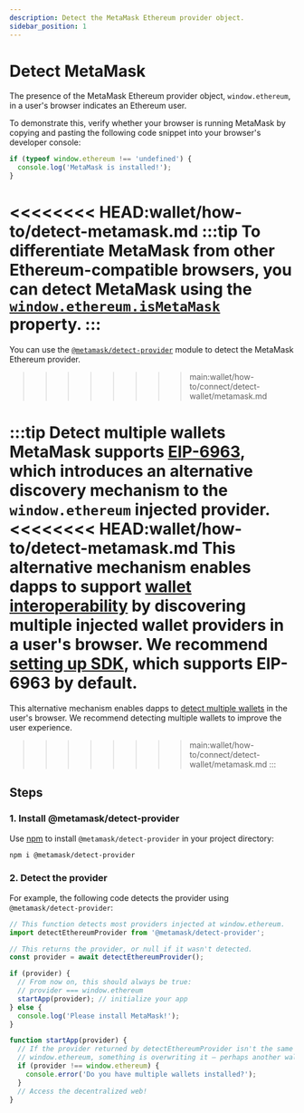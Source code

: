 ```yaml
---
description: Detect the MetaMask Ethereum provider object.
sidebar_position: 1
---
```


# Detect MetaMask

The presence of the MetaMask Ethereum provider object, `window.ethereum`, in a user's browser
indicates an Ethereum user.

To demonstrate this, verify whether your browser is running MetaMask by copying and pasting the following 
code snippet into your browser's developer console:

```javascript
if (typeof window.ethereum !== 'undefined') {
  console.log('MetaMask is installed!');
}
```

<<<<<<<< HEAD:wallet/how-to/detect-metamask.md
:::tip
To differentiate MetaMask from other Ethereum-compatible browsers, you can detect MetaMask using the
[`window.ethereum.isMetaMask`](../reference/provider-api.md#windowethereumismetamask) property.
:::
========
You can use the [`@metamask/detect-provider`](https://github.com/MetaMask/detect-provider) module to
detect the MetaMask Ethereum provider.
>>>>>>>> main:wallet/how-to/connect/detect-wallet/metamask.md

:::tip Detect multiple wallets
MetaMask supports [EIP-6963](https://eips.ethereum.org/EIPS/eip-6963), which introduces an
alternative discovery mechanism to the `window.ethereum` injected provider.
<<<<<<<< HEAD:wallet/how-to/detect-metamask.md
This alternative mechanism enables dapps to support [wallet interoperability](../concepts/wallet-interoperabilty.md)
by discovering multiple injected wallet providers in a user's browser.
We recommend [setting up SDK](use-sdk/javascript/index.md), which supports EIP-6963 by default.
========
This alternative mechanism enables dapps to [detect multiple wallets](multiple-wallets.md) in
the user's browser.
We recommend detecting multiple wallets to improve the user experience.
>>>>>>>> main:wallet/how-to/connect/detect-wallet/metamask.md
:::

## Steps

### 1. Install @metamask/detect-provider

Use [npm](https://docs.npmjs.com/downloading-and-installing-node-js-and-npm) to install
`@metamask/detect-provider` in your project directory:

```bash
npm i @metamask/detect-provider
```

### 2. Detect the provider

For example, the following code detects the provider using `@metamask/detect-provider`:

```javascript title="index.js"
// This function detects most providers injected at window.ethereum.
import detectEthereumProvider from '@metamask/detect-provider';

// This returns the provider, or null if it wasn't detected.
const provider = await detectEthereumProvider();

if (provider) {
  // From now on, this should always be true:
  // provider === window.ethereum
  startApp(provider); // initialize your app
} else {
  console.log('Please install MetaMask!');
}

function startApp(provider) {
  // If the provider returned by detectEthereumProvider isn't the same as
  // window.ethereum, something is overwriting it – perhaps another wallet.
  if (provider !== window.ethereum) {
    console.error('Do you have multiple wallets installed?');
  }
  // Access the decentralized web!
}
```
